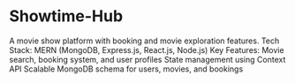 # Showtime-Hub
A movie show platform with booking and movie exploration features. Tech Stack: MERN (MongoDB, Express.js, React.js, Node.js) Key Features:  Movie search, booking system, and user profiles  State management using Context API  Scalable MongoDB schema for users, movies, and bookings
